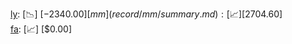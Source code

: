 [ly](record/ly/summary.md): [📉] [$-2340.00]  
[mm](record/mm/summary.md): [📈] [$2704.60]  
[fa](record/fa/summary.md): [📈] [$0.00]  
